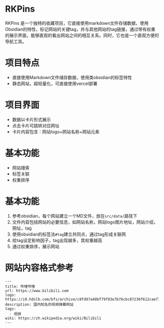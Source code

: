 # RKPins
RKPins 是一个独特的收藏项目，它直接使用markdown文件存储数据，使用Obsidian的特性，标记网站的关键tag，并与其他网站的tag链接，通过带有权重的展示界面，能够直观的看出网站之间的相互关系。同时，它也是一个直观方便的导航工具。

# 项目特点
- 直接使用Markdown文件储存数据，使用类obsidian的标签特性
- 静态网站，超轻量化，可直接使用vercel部署

# 项目界面
- 数据以卡片形式展示
- 点击卡片可跳转对应网址
- 卡片内容包含：网站logo+网站名称+网站元素

# 基本功能
- 网站搜索
- 标签关联
- 权重排序

# 基本功能
1. 参考obsidian，每个网站建立一个MD文件，放在`src/data/`路径下
2. 文件内容包括网站的必要信息，如网站名称，网站logo图片地址，网站介绍，网址，tag
3. 使用obsidian的标签法`#tag`建立共同点，通过tag形成关联网
4. 给tag设定影响因子，tag出现越多，其权重越高
5. 通过权重排序，展示网站

# 网站内容格式参考
```
---
title: 哔哩哔哩
url: https://www.bilibili.com
logo: https://i0.hdslb.com/bfs/archive/c8fd97a40bf79f03e7b76cbc87236f612caef7b2.png
description: 国内知名的视频弹幕网站
tags:
  - 视频
wiki: https://zh.wikipedia.org/wiki/Bilibili
---

```